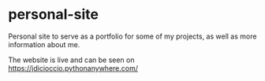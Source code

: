 # personal-site
Personal site to serve as a portfolio for some of my projects, as well as more information about me.

The website is live and can be seen on https://jdicioccio.pythonanywhere.com/

